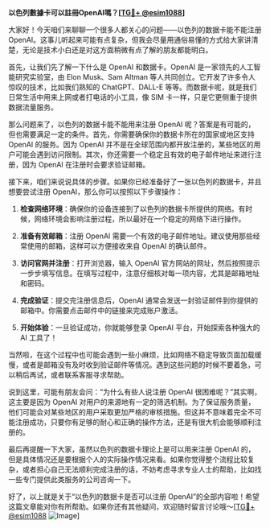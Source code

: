 **以色列數據卡可以註冊OpenAI嗎？[[TG💪+ @esim1088](https://t.me/s/esim1088)]**

大家好！今天咱们来聊聊一个很多人都关心的问题——以色列的数据卡能不能注册 OpenAI。这事儿听起来可能有点复杂，但我会尽量用通俗易懂的方式给大家讲清楚，无论是技术小白还是对这方面稍微有点了解的朋友都能明白。

首先，让我们先了解一下什么是 OpenAI 和数据卡。OpenAI 是一家领先的人工智能研究实验室，由 Elon Musk、Sam Altman 等人共同创立。它开发了许多令人惊叹的技术，比如我们熟知的 ChatGPT、DALL-E 等等。而数据卡呢，就是我们日常生活中用来上网或者打电话的小工具，像 SIM 卡一样，只是它更侧重于提供数据流量服务。

那么问题来了，以色列的数据卡能不能用来注册 OpenAI 呢？答案是有可能的，但也需要满足一定的条件。首先，你需要确保你的数据卡所在的国家或地区支持 OpenAI 的服务。因为 OpenAI 并不是在全球范围内都开放注册的，某些地区的用户可能会遇到访问限制。其次，你还需要一个稳定且有效的电子邮件地址来进行注册，因为 OpenAI 在注册时会要求验证邮箱。

接下来，咱们来说说具体的步骤。如果你已经准备好了一张以色列的数据卡，并且想要尝试注册 OpenAI，那么你可以按照以下步骤操作：

1. **检查网络环境**：确保你的设备连接到了以色列的数据卡所提供的网络。有时候，网络环境会影响注册过程，所以最好在一个稳定的网络下进行操作。

2. **准备有效邮箱**：注册 OpenAI 需要一个有效的电子邮件地址。建议使用那些经常使用的邮箱，这样可以方便接收来自 OpenAI 的确认邮件。

3. **访问官网并注册**：打开浏览器，输入 OpenAI 官方网站的网址，然后按照提示一步步填写信息。在填写过程中，注意仔细核对每一项内容，尤其是邮箱地址和密码。

4. **完成验证**：提交完注册信息后，OpenAI 通常会发送一封验证邮件到你提供的邮箱中。你需要点击邮件中的链接来完成账户激活。

5. **开始体验**：一旦验证成功，你就能够登录 OpenAI 平台，开始探索各种强大的 AI 工具了！

当然啦，在这个过程中也可能会遇到一些小麻烦，比如网络不稳定导致页面加载缓慢，或者是邮箱没有及时收到验证邮件等情况。遇到这些问题的时候不要着急，可以稍后再试，或者联系客服寻求帮助。

说到这里，可能有朋友会问：“为什么有些人说注册 OpenAI 很困难呢？”其实啊，这主要是因为 OpenAI 对用户的来源地有一定的筛选机制。为了保证服务质量，他们可能会对某些地区的用户采取更加严格的审核措施。但这并不意味着完全不可能注册成功，只要你有足够的耐心和正确的操作方法，还是有很大机会能够顺利注册的。

最后再提醒一下大家，虽然以色列的数据卡理论上是可以用来注册 OpenAI 的，但是具体情况还是要根据个人的实际操作情况来看。如果你觉得整个流程比较复杂，或者担心自己无法顺利完成注册的话，不妨考虑寻求专业人士的帮助，比如找一些专门提供此类服务的公司咨询一下。

好了，以上就是关于“以色列的数据卡是否可以注册 OpenAI”的全部内容啦！希望这篇文章能对你有所帮助。如果你还有其他疑问，欢迎随时留言讨论哦～[[TG💪+ @esim1088](https://t.me/s/esim1088) ![Image](https://i.postimg.cc/4NQfJmqS/Snipaste-2025-05-13-00-14-12.png)]